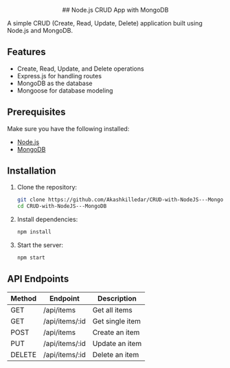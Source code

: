 <p align="center">## Node.js CRUD App with MongoDB</p>

A simple CRUD (Create, Read, Update, Delete) application built using Node.js and MongoDB.

## Features
- Create, Read, Update, and Delete operations
- Express.js for handling routes
- MongoDB as the database
- Mongoose for database modeling

## Prerequisites
Make sure you have the following installed:
- [Node.js](https://nodejs.org/)
- [MongoDB](https://www.mongodb.com/)

## Installation

1. Clone the repository:
   ```sh
   git clone https://github.com/Akashkilledar/CRUD-with-NodeJS---MongoDB.git
   cd CRUD-with-NodeJS---MongoDB
   ```

2. Install dependencies:
   ```sh
   npm install
   ```
   
3. Start the server:
   ```sh
   npm start
   ```

## API Endpoints

| Method | Endpoint       | Description        |
|--------|---------------|--------------------|
| GET    | /api/items    | Get all items     |
| GET    | /api/items/:id | Get single item  |
| POST   | /api/items    | Create an item   |
| PUT    | /api/items/:id | Update an item   |
| DELETE | /api/items/:id | Delete an item   |



